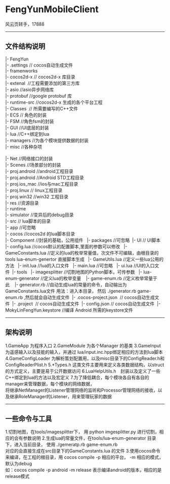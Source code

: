 # FengYunMobileClient
风云页转手，17888

-----------------------------
文件结构说明
-----------------------------

|- FengYun <br />
  |- .settings // cocos自动生成文件  <br />
  |- framenworks   <br />
  |- cocos2d-x // cocos2d-x 库目录   <br />
  |- extenal  //工程需要添加的第三方库    <br />
    |- asio //asio异步网络库    <br /> 
    |- protobuf //google protobuf 库   <br />
  |- runtime-src //cocos2d-x 生成的各个平台工程    <br />
    |- Classes  // 所需要编写的C++文件     <br />
      |- ECS // 角色的封装     <br />
      |- FSM //角色fsm的封装     <br />
      |- GUI //UI底层的封装     <br />
      |- lua //C++绑定到lua     <br />
      |- managers //为各个模块提供数据的封装     <br />
      |- misc //各种杂项     <br /> <br />
      |- Net //网络接口的封装     <br />
      |- Scenes //场景部分的封装    <br />
    |- proj.android //android工程目录    <br />
    |- proj.android //Android STD工程目录    <br />
    |- proj.ios_mac //ios与mac工程目录    <br />
    |- proj.linux // linux工程目录    <br />
    |- proj.win32 //win32 工程目录  <br />
  |- res //资源目录  <br />
  |- runtime   <br />
  |- simulator //变异后的debug目录  <br />
  |- src // lua脚本的目录   <br />
    |- app //可忽略   <br />
    |- cocos //cocos2d 的lua脚本目录   <br />
    |- Component //封装的基础，公用组件  
    |- packages //可忽略  |- UI // UI脚本  
    |- config.lua //cocos默认的配置脚本,里面的参数可以修改  
    |- GameConstants.lua //定义的lua的枚举常量值，次文件不可编辑，由根目录的tools lua-enum-genertor 直接脚本生成  
    |- GameUtils.lua //定义一些lua公用的方法  
    |- init.lua //lua的入口文件  
    |- main.lua //可忽略  
    |- ui.lua //UI的入口文件 
  |- tools  
    |- imagesplitter //切割地图的Python脚本，可传参数  
    |- lua-enum-generator //定义lua的枚举变量   
      |- game-enum.rb //定义枚举常量于此   
      |- generator.rb //自动生成lua的常量的命令，自动输出为GameConstants.lua文件 用法：进入本目录， 然后 ./generator.rb game-enum.rb ,然后就会自动生成文件 
    |- .cocos-project.json  // cocos自动生成文件 
    |- .project  // cocos自动生成文件 
    |- config.json // cocos自动生成文件 
    |- MokyLinFengYun.keystore //编译 Android 所需的keystore文件
    
    
-----------------------------------
架构说明
-----------------------------------
1.GameApp 为程序入口
2.GameModule 为各个Manager 的基类
3.GameInput 为遥感输入以及技能的输入，并通过 lua/input.inc.hpp绑定相应的方法到lua脚本
4.GameConfigLoader 为解析策划配置用，以及misc目录下的ConfigReader.h和ConfigReaderPlist.h
5.*Types.h 这类文件主要用来定义各类数据结构，以struct的方式定义，主要是易于公开数据访问
6.LuaHelpUtils.h　封装以及定义了一些C++绑定到lua的方法以及宏定义
7.为了降低耦合，每个模块各自有各自的manager来管理数据，每个模块的网络数据， \
    将继承NetManager的Listener管理网络的监听和Processor管理网络的接收，以及继承RoleManager的Listener，用来管理玩家的数据



----------------------------------
一些命令与工具
----------------------------------
1.切割地图，在tools/imagesplitter下， 用 python imgesplitter.py 进行切割，相应的会有参数说明
2.生成lua的常量文件，在tools/lua-enum-generator 目录下，进入当前目录， 使用 ./gemeratp.rb game-enum.rb  \
    对应的会直接生成在src目录下的GameConstants.lua 的文件
3.使用cocos命令来编译，在工程的根目录，用 cocos compile -p 相应的平台， -m 相应的模式，默认为debug \
    如：cocos compile -p android -m release 表示编译android的版本，相应的是release模式